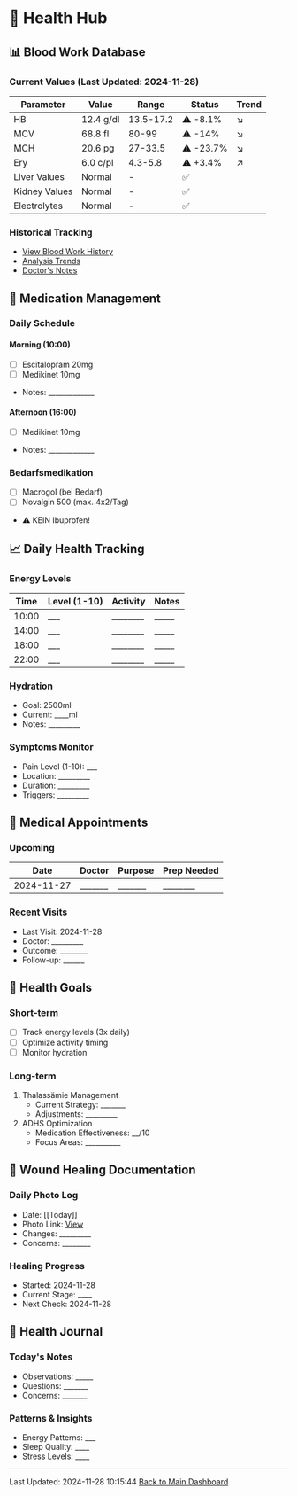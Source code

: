 # 🏥 Health Hub

## 📊 Blood Work Database

### Current Values (Last Updated: 2024-11-28)

| Parameter | Value | Range | Status | Trend |
|-----------|-------|--------|---------|--------|
| HB | 12.4 g/dl | 13.5-17.2 | ⚠️ -8.1% | ↘️ |
| MCV | 68.8 fl | 80-99 | ⚠️ -14% | ↘️ |
| MCH | 20.6 pg | 27-33.5 | ⚠️ -23.7% | ↘️ |
| Ery | 6.0 c/pl | 4.3-5.8 | ⚠️ +3.4% | ↗️ |
| Liver Values | Normal | - | ✅ |
| Kidney Values | Normal | - | ✅ |
| Electrolytes | Normal | - | ✅ |

### Historical Tracking
- [View Blood Work History](blood_work_history.md)
- [Analysis Trends](analysis_trends.md)
- [Doctor's Notes](doctors_notes.md)

## 💊 Medication Management

### Daily Schedule

#### Morning (10:00)
- [ ] Escitalopram 20mg
- [ ] Medikinet 10mg
- Notes: _____________

#### Afternoon (16:00)
- [ ] Medikinet 10mg
- Notes: _____________

### Bedarfsmedikation
- [ ] Macrogol (bei Bedarf)
- [ ] Novalgin 500 (max. 4x2/Tag)
- ⚠️ KEIN Ibuprofen!

## 📈 Daily Health Tracking

### Energy Levels
| Time | Level (1-10) | Activity | Notes |
|------|--------------|----------|--------|
| 10:00 | ___ | ________ | _____ |
| 14:00 | ___ | ________ | _____ |
| 18:00 | ___ | ________ | _____ |
| 22:00 | ___ | ________ | _____ |

### Hydration
- Goal: 2500ml
- Current: ____ml
- Notes: _________

### Symptoms Monitor
- Pain Level (1-10): ___
- Location: _________
- Duration: _________
- Triggers: _________

## 🏥 Medical Appointments

### Upcoming
| Date | Doctor | Purpose | Prep Needed |
|------|---------|---------|-------------|
| 2024-11-27 | _______ | _______ | ________ |

### Recent Visits
- Last Visit: 2024-11-28
- Doctor: _________
- Outcome: ________
- Follow-up: ______

## 🎯 Health Goals

### Short-term
- [ ] Track energy levels (3x daily)
- [ ] Optimize activity timing
- [ ] Monitor hydration

### Long-term
1. Thalassämie Management
   - Current Strategy: _______
   - Adjustments: _________
2. ADHS Optimization
   - Medication Effectiveness: __/10
   - Focus Areas: __________

## 📸 Wound Healing Documentation

### Daily Photo Log
- Date: [[Today]]
- Photo Link: [View]()
- Changes: _________
- Concerns: ________

### Healing Progress
- Started: 2024-11-28
- Current Stage: ____
- Next Check: 2024-11-28

## 📝 Health Journal

### Today's Notes
- Observations: _____
- Questions: _______
- Concerns: _______

### Patterns & Insights
- Energy Patterns: ___
- Sleep Quality: ____
- Stress Levels: ____

---
Last Updated: 2024-11-28 10:15:44
[Back to Main Dashboard](main_dashboard.md)
